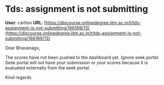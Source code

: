 # Tds: assignment is not submitting

**User**: carlton
**URL**: [https://discourse.onlinedegree.iitm.ac.in/t/tds-assignment-is-not-submitting/166189/13](https://discourse.onlinedegree.iitm.ac.in/t/tds-assignment-is-not-submitting/166189/13)

Dear Bhavanagv,

The scores have not been pushed to the dashboard yet. Ignore seek portal. Seek portal will not have your submission or your scores because it is evaluated externally from the seek portal.

Kind regards
